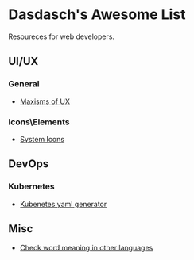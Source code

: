 # Dasdasch's Awesome List

Resoureces for web developers.

## UI/UX


### General

- [Maxisms of UX](https://lawsofux.com/)

### Icons\Elements

- [System Icons](https://systemuicons.com/)

## DevOps

### Kubernetes

- [Kubenetes yaml generator](https://k8syaml.com/)

## Misc

- [Check word meaning in other languages](http://wordsafety.com/)

